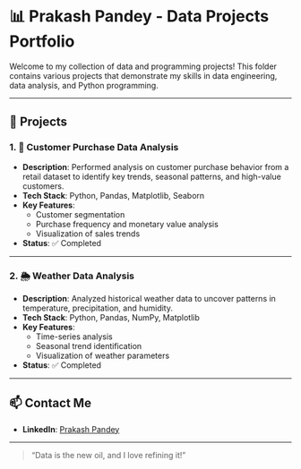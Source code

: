 # 📊 Prakash Pandey - Data Projects Portfolio

Welcome to my collection of data and programming projects! This folder contains various projects that demonstrate my skills in data engineering, data analysis, and Python programming.

---

## 🚀 Projects

### 1. 🛒 Customer Purchase Data Analysis
- **Description**: Performed analysis on customer purchase behavior from a retail dataset to identify key trends, seasonal patterns, and high-value customers.
- **Tech Stack**: Python, Pandas, Matplotlib, Seaborn
- **Key Features**:
  - Customer segmentation
  - Purchase frequency and monetary value analysis
  - Visualization of sales trends
- **Status**: ✅ Completed

---

### 2. 🌦️ Weather Data Analysis
- **Description**: Analyzed historical weather data to uncover patterns in temperature, precipitation, and humidity.
- **Tech Stack**: Python, Pandas, NumPy, Matplotlib
- **Key Features**:
  - Time-series analysis
  - Seasonal trend identification
  - Visualization of weather parameters
- **Status**: ✅ Completed

---
## 📫 Contact Me
- **LinkedIn**: [Prakash Pandey](https://www.linkedin.com/in/prakash-pandey-2827522b1/)



---

> “Data is the new oil, and I love refining it!”
